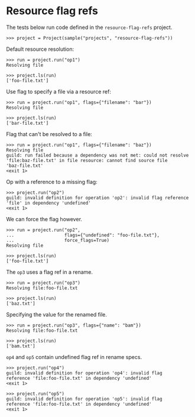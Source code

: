 # Resource flag refs

The tests below run code defined in the `resource-flag-refs` project.

    >>> project = Project(sample("projects", "resource-flag-refs"))

Default resource resolution:

    >>> run = project.run("op1")
    Resolving file

    >>> project.ls(run)
    ['foo-file.txt']

Use flag to specify a file via a resource ref:

    >>> run = project.run("op1", flags={"filename": "bar"})
    Resolving file

    >>> project.ls(run)
    ['bar-file.txt']

Flag that can't be resolved to a file:

    >>> run = project.run("op1", flags={"filename": "baz"})
    Resolving file
    guild: run failed because a dependency was not met: could not resolve
    'file:baz-file.txt' in file resource: cannot find source file
    'baz-file.txt'
    <exit 1>

Op with a reference to a missing flag:

    >>> project.run("op2")
    guild: invalid definition for operation 'op2': invalid flag reference
    'file' in dependency 'undefined'
    <exit 1>

We can force the flag however.

    >>> run = project.run("op2",
    ...                   flags={"undefined": "foo-file.txt"},
    ...                   force_flags=True)
    Resolving file

    >>> project.ls(run)
    ['foo-file.txt']

The `op3` uses a flag ref in a rename.

    >>> run = project.run("op3")
    Resolving file:foo-file.txt

    >>> project.ls(run)
    ['baz.txt']

Specifying the value for the renamed file.

    >>> run = project.run("op3", flags={"name": "bam"})
    Resolving file:foo-file.txt

    >>> project.ls(run)
    ['bam.txt']

`op4` and `op5` contain undefined flag ref in rename specs.

    >>> project.run("op4")
    guild: invalid definition for operation 'op4': invalid flag
    reference 'file:foo-file.txt' in dependency 'undefined'
    <exit 1>

    >>> project.run("op5")
    guild: invalid definition for operation 'op5': invalid flag
    reference 'file:foo-file.txt' in dependency 'undefined'
    <exit 1>

